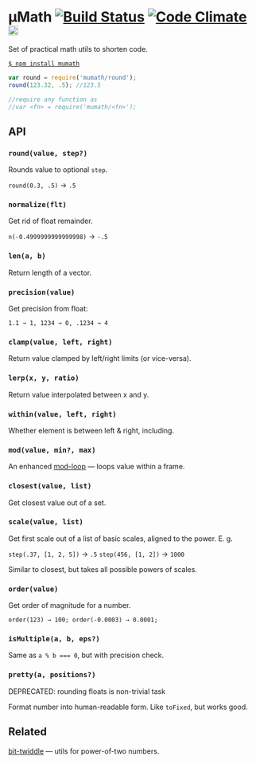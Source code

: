 # μMath [![Build Status](https://travis-ci.org/dfcreative/mumath.svg?branch=master)](https://travis-ci.org/dfcreative/mumath) [![Code Climate](https://codeclimate.com/github/dfcreative/mumath/badges/gpa.svg)](https://codeclimate.com/github/dfcreative/mumath) <a href="UNLICENSE"><img src="http://upload.wikimedia.org/wikipedia/commons/6/62/PD-icon.svg" width="20"/></a>

Set of practical math utils to shorten code.

[`$ npm install mumath`](https://npmjs.org/package/mumath)

```js
var round = require('mumath/round');
round(123.32, .5); //123.5

//require any function as
//var <fn> = require('mumath/<fn>');
```

## API

### `round(value, step?)`

Rounds value to optional `step`.

`round(0.3, .5)` → `.5`


### `normalize(flt)`

Get rid of float remainder.

`n(-0.4999999999999998)` → `-.5`


### `len(a, b)`

Return length of a vector.


### `precision(value)`

Get precision from float:

`1.1 → 1, 1234 → 0, .1234 → 4`


### `clamp(value, left, right)`

Return value clamped by left/right limits (or vice-versa).


### `lerp(x, y, ratio)`

Return value interpolated between x and y.


### `within(value, left, right)`

Whether element is between left & right, including.


### `mod(value, min?, max)`

An enhanced [mod-loop](http://npmjs.org/package/mod-loop) — loops value within a frame.


### `closest(value, list)`

Get closest value out of a set.


### `scale(value, list)`

Get first scale out of a list of basic scales, aligned to the power. E. g.

`step(.37, [1, 2, 5])` → `.5`
`step(456, [1, 2])` → `1000`

Similar to closest, but takes all possible powers of scales.

### `order(value)`

Get order of magnitude for a number.

`order(123) → 100; order(-0.0003) → 0.0001;`


### `isMultiple(a, b, eps?)`

Same as `a % b === 0`, but with precision check.


### `pretty(a, positions?)`

DEPRECATED: rounding floats is non-trivial task

Format number into human-readable form. Like `toFixed`, but works good.


## Related

[bit-twiddle](https://www.npmjs.com/package/bit-twiddle) — utils for power-of-two numbers.

